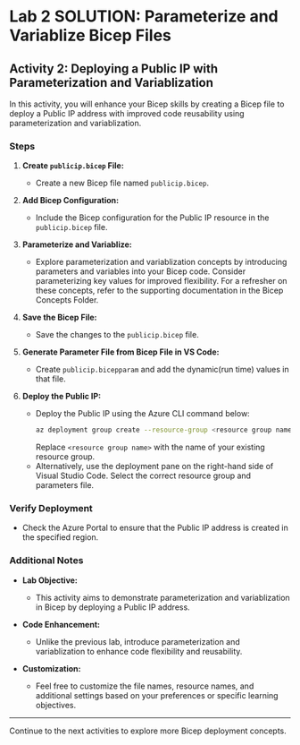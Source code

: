 # Lab 2 SOLUTION: Parameterize and Variablize Bicep Files

## Activity 2: Deploying a Public IP with Parameterization and Variablization

In this activity, you will enhance your Bicep skills by creating a Bicep file to deploy a Public IP address with improved code reusability using parameterization and variablization.

### Steps

1. **Create `publicip.bicep` File:**
   - Create a new Bicep file named `publicip.bicep`.

2. **Add Bicep Configuration:**
   - Include the Bicep configuration for the Public IP resource in the `publicip.bicep` file.

3. **Parameterize and Variablize:**
   - Explore parameterization and variablization concepts by introducing parameters and variables into your Bicep code. Consider parameterizing key values for improved flexibility. For a refresher on these concepts, refer to the supporting documentation in the Bicep Concepts Folder.

4. **Save the Bicep File:**
   - Save the changes to the `publicip.bicep` file.

5. **Generate Parameter File from Bicep File in VS Code:**
   - Create `publicip.bicepparam` and add the dynamic(run time) values in that file.

6. **Deploy the Public IP:**
   - Deploy the Public IP using the Azure CLI command below:
     ```bash
     az deployment group create --resource-group <resource group name> --template-file publicip.bicep --parameters publicip.bicepparam
     ```
     Replace `<resource group name>` with the name of your existing resource group.
   - Alternatively, use the deployment pane on the right-hand side of Visual Studio Code. Select the correct resource group and parameters file.

### Verify Deployment

- Check the Azure Portal to ensure that the Public IP address is created in the specified region.

### Additional Notes

- **Lab Objective:**
  - This activity aims to demonstrate parameterization and variablization in Bicep by deploying a Public IP address.

- **Code Enhancement:**
  - Unlike the previous lab, introduce parameterization and variablization to enhance code flexibility and reusability.

- **Customization:**
  - Feel free to customize the file names, resource names, and additional settings based on your preferences or specific learning objectives.

---

Continue to the next activities to explore more Bicep deployment concepts.
